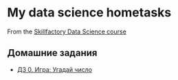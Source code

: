 # My data science hometasks
From the [Skillfactory Data Science course](https://skillfactory.ru/data-scientist-pro)

## Домашние задания

* [ДЗ 0. Игра: Угадай число]()
